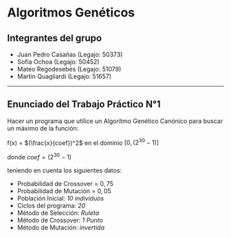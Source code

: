 # Algoritmos Genéticos

## Integrantes del grupo

-   Juan Pedro Casañas (Legajo: 50373)
-   Sofia Ochoa (Legajo: 50452)
-   Mateo Regodesebes (Legajo: 51079)
-   Martin Quagliardi (Legajo: 51657)

---

## Enunciado del Trabajo Práctico N°1

Hacer un programa que utilice un Algoritmo Genético Canónico para buscar un máximo de la función:

f(x) = $(\frac{x}{coef})^2$ en el dominio $[0 , (2^{30} -1)]$

donde $coef = (2^{30} -1)$

teniendo en cuenta los siguientes datos:

-   Probabilidad de Crossover = $0,75$
-   Probabilidad de Mutación = $0,05$
-   Población Inicial: _10 individuos_
-   Ciclos del programa: _20_
-   Método de Selección: _Ruleta_
-   Método de Crossover: _1 Punto_
-   Método de Mutación: _invertida_
